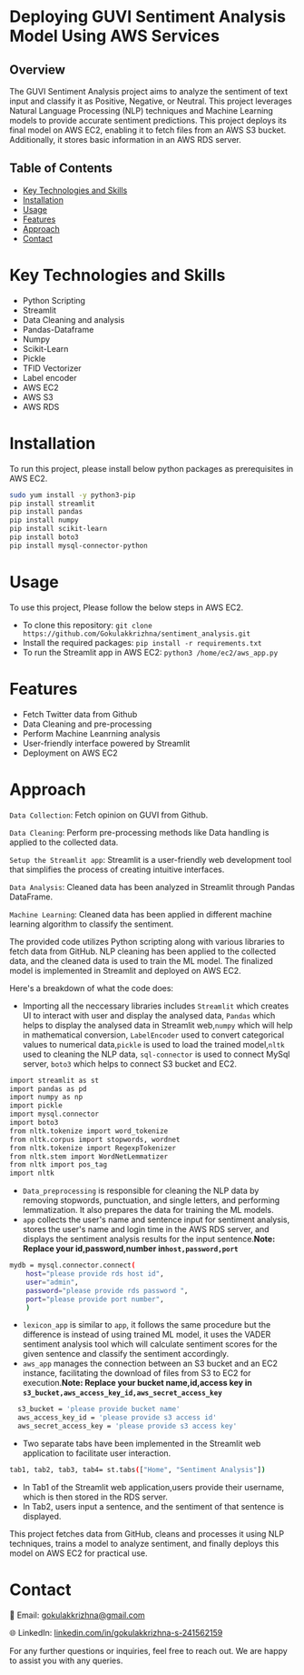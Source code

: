 # Deploying GUVI Sentiment Analysis Model Using AWS Services
## Overview
The GUVI Sentiment Analysis project aims to analyze the sentiment of text input and classify it as Positive, Negative, or Neutral. This project leverages Natural Language Processing (NLP) techniques and Machine Learning models to provide accurate sentiment predictions. This project deploys its final model on AWS EC2, enabling it to fetch files from an AWS S3 bucket. Additionally, it stores basic information in an AWS RDS server.
## Table of Contents
- [Key Technologies and Skills](#key-technologies-and-skills)
- [Installation](#installation)
- [Usage](#usage)
- [Features](#features)
- [Approach](#approach)
- [Contact](#contact)
# Key Technologies and Skills
- Python Scripting
- Streamlit
- Data Cleaning and analysis
- Pandas-Dataframe
- Numpy
- Scikit-Learn
- Pickle
- TFID Vectorizer
- Label encoder
- AWS EC2
- AWS S3
- AWS RDS
# Installation
To run this project, please install below python packages as prerequisites in AWS EC2.

```bash
sudo yum install -y python3-pip
pip install streamlit
pip install pandas
pip install numpy
pip install scikit-learn
pip install boto3
pip install mysql-connector-python
```
# Usage
To use this project, Please follow the below steps in AWS EC2.
- To clone this repository: ```git clone https://github.com/Gokulakkrizhna/sentiment_analysis.git```
- Install the required packages: ```pip install -r requirements.txt ```
- To run the Streamlit app in AWS EC2: ```python3 /home/ec2/aws_app.py```
# Features
- Fetch Twitter data from Github
- Data Cleaning and pre-processing
- Perform Machine Leanrning analysis
- User-friendly interface powered by Streamlit
- Deployment on AWS EC2
# Approach
```Data Collection```: Fetch opinion on GUVI from Github. 

```Data Cleaning```: Perform pre-processing methods like Data handling is applied to the collected data.

```Setup the Streamlit app```: Streamlit is a user-friendly web development tool that simplifies the process of creating intuitive interfaces.

```Data Analysis```: Cleaned data has been analyzed in Streamlit through Pandas DataFrame.

```Machine Learning```: Cleaned data has been applied in different machine learning algorithm to classify the sentiment.

The provided code utilizes Python scripting along with various libraries to fetch data from GitHub. NLP cleaning has been applied to the collected data, and the cleaned data is used to train the ML model. The finalized model is implemented in Streamlit and deployed on AWS EC2.

Here's a breakdown of what the code does:
- Importing all the neccessary libraries includes ```Streamlit``` which creates UI to interact with user and display the analysed data, ```Pandas``` which helps to display the analysed data in Streamlit web,```numpy``` which will help in mathematical conversion, ```LabelEncoder``` used to convert categorical values to numerical data,```pickle``` is used to load the trained model,```nltk``` used to cleaning the NLP data, ```sql-connector``` is used to connect MySql server, ```boto3``` which helps to connect S3 bucket and EC2.
```bash
import streamlit as st
import pandas as pd
import numpy as np
import pickle
import mysql.connector
import boto3
from nltk.tokenize import word_tokenize
from nltk.corpus import stopwords, wordnet
from nltk.tokenize import RegexpTokenizer
from nltk.stem import WordNetLemmatizer
from nltk import pos_tag
import nltk
```
- ```Data_preprocessing``` is responsible for cleaning the NLP data by removing stopwords, punctuation, and single letters, and performing lemmatization. It also prepares the data for training the ML models.
- ```app```  collects the user's name and sentence input for sentiment analysis, stores the user's name and login time in the AWS RDS server, and displays the sentiment analysis results for the input sentence.**Note: Replace your id,password,number in```host,password,port```**
```bash
mydb = mysql.connector.connect(
    host="please provide rds host id",
    user="admin",
    password="please provide rds password ",
    port="please provide port number",
    )
```
- ```lexicon_app``` is similar to ```app```, it follows the same procedure but the difference is instead of using trained ML model, it uses the VADER sentiment analysis tool which will calculate sentiment scores for the given sentence and classify the sentiment accordingly.
- ```aws_app``` manages the connection between an S3 bucket and an EC2 instance, facilitating the download of files from S3 to EC2 for execution.**Note: Replace your bucket name,id,access key in ```s3_bucket,aws_access_key_id,aws_secret_access_key```**
```bash
  s3_bucket = 'please provide bucket name'
  aws_access_key_id = 'please provide s3 access id'
  aws_secret_access_key = 'please provide s3 access key'
```
- Two separate tabs have been implemented in the Streamlit web application to facilitate user interaction.
```bash
tab1, tab2, tab3, tab4= st.tabs(["Home", "Sentiment Analysis"])
```
- In Tab1 of the Streamlit web application,users provide their username, which is then stored in the RDS server.
- In Tab2, users input a sentence, and the sentiment of that sentence is displayed.

This project fetches data from GitHub, cleans and processes it using NLP techniques, trains a model to analyze sentiment, and finally deploys this model on AWS EC2 for practical use.

# Contact
📧 Email: [gokulakkrizhna@gmail.com](mailto:gokulakkrizhna@gmail.com)

🌐 LinkedIn: [linkedin.com/in/gokulakkrizhna-s-241562159](https://www.linkedin.com/in/gokulakkrizhna-s-241562159/)

For any further questions or inquiries, feel free to reach out. We are happy to assist you with any queries.
  
